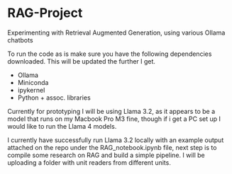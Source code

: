 # RAG-Project
Experimenting with Retrieval Augmented Generation, using various Ollama chatbots

To run the code as is make sure you have the following dependencies downloaded. This will be updated the further I get.

- Ollama
- Miniconda
- ipykernel
- Python + assoc. libraries

Currently for prototyping I will be using Llama 3.2, as it appears to be a model that runs on my Macbook Pro M3 fine, though if i get a PC set up I would like to run the Llama 4 models.

I currently have successfully run Llama 3.2 locally with an example output attached on the repo under the RAG_notebook.ipynb file, next step is to compile some research on RAG and build a simple pipeline. I will be uploading a folder with unit readers from different units.